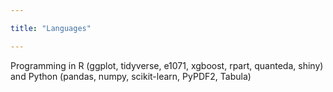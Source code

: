 ```yaml
---

title: "Languages"

--- 
```


Programming in R (ggplot, tidyverse, e1071, xgboost, rpart, quanteda, shiny) and Python (pandas, numpy, scikit-learn, PyPDF2, Tabula)

